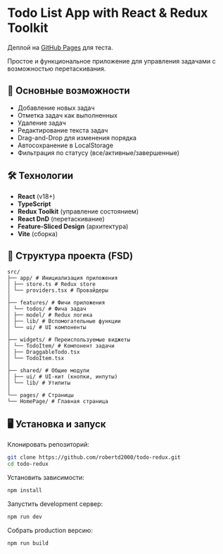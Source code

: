 # Todo List App with React & Redux Toolkit

Деплой на [GitHub Pages](https://robertd2000.github.io/todo-redux/) для теста.

Простое и функциональное приложение для управления задачами с возможностью перетаскивания.

## 🚀 Основные возможности

- Добавление новых задач
- Отметка задач как выполненных
- Удаление задач
- Редактирование текста задач
- Drag-and-Drop для изменения порядка
- Автосохранение в LocalStorage
- Фильтрация по статусу (все/активные/завершенные)

## 🛠 Технологии

- **React** (v18+)
- **TypeScript**
- **Redux Toolkit** (управление состоянием)
- **React DnD** (перетаскивание)
- **Feature-Sliced Design** (архитектура)
- **Vite** (сборка)

## 📂 Структура проекта (FSD)

```
src/
├── app/ # Инициализация приложения
│ ├── store.ts # Redux store
│ └── providers.tsx # Провайдеры
│
├── features/ # Фичи приложения
│ └── todos/ # Фича задач
│ ├── model/ # Redux логика
│ ├── lib/ # Вспомогательные функции
│ └── ui/ # UI компоненты
│
├── widgets/ # Переиспользуемые виджеты
│ └── TodoItem/ # Компонент задачи
│ ├── DraggableTodo.tsx
│ └── TodoItem.tsx
│
├── shared/ # Общие модули
│ ├── ui/ # UI-кит (кнопки, инпуты)
│ └── lib/ # Утилиты
│
└── pages/ # Страницы
└── HomePage/ # Главная страница
```

## 🖥 Установка и запуск

Клонировать репозиторий:

```bash
git clone https://github.com/robertd2000/todo-redux.git
cd todo-redux

```

Установить зависимости:

```bash
npm install
```

Запустить development сервер:

```bash
npm run dev
```

Собрать production версию:

```bash
npm run build
```
